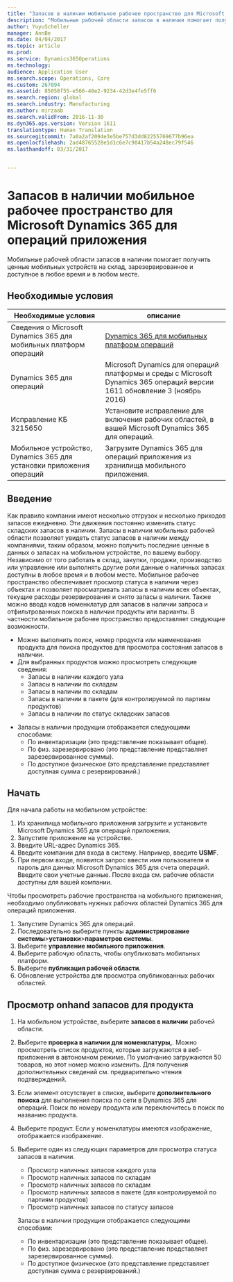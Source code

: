 ```yaml
---
title: "Запасов в наличии мобильное рабочее пространство для Microsoft Dynamics 365 для операций приложения"
description: "Мобильные рабочей области запасов в наличии помогает получить ценные мобильных устройств на склад, зарезервированное и доступное в любое время и в любом месте."
author: YuyuScheller
manager: AnnBe
ms.date: 04/04/2017
ms.topic: article
ms.prod: 
ms.service: Dynamics365Operations
ms.technology: 
audience: Application User
ms.search.scope: Operations, Core
ms.custom: 267094
ms.assetid: 85058f55-e566-40e2-9234-42d3e4fe5ff6
ms.search.region: global
ms.search.industry: Manufacturing
ms.author: mirzaab
ms.search.validFrom: 2016-11-30
ms.dyn365.ops.version: Version 1611
translationtype: Human Translation
ms.sourcegitcommit: 7a0a2af2094e3e5be757d3dd82255769677b96ea
ms.openlocfilehash: 2ad48765528e1d1c6e7c90417b54a248ec79f546
ms.lasthandoff: 03/31/2017


---
```


# <a name="inventory-on-hand-mobile-workspace-for-microsoft-dynamics-365-for-operations-app"></a>Запасов в наличии мобильное рабочее пространство для Microsoft Dynamics 365 для операций приложения

Мобильные рабочей области запасов в наличии помогает получить ценные мобильных устройств на склад, зарезервированное и доступное в любое время и в любом месте. 

<a name="prerequisites"></a>Необходимые условия
-------------

| Необходимые условия                                                         | описание                                                                                                                                        |
|----------------------------------------------------------------------|----------------------------------------------------------------------------------------------------------------------------------------------------|
| Сведения о Microsoft Dynamics 365 для мобильных платформ операций | [Dynamics 365 для мобильных платформ операций](/dynamics365/operations/dev-itpro/mobile-apps/mobile-platform)                                   |
| Dynamics 365 для операций                                          | Microsoft Dynamics для операций платформы и среды с Microsoft Dynamics 365 операций версии 1611 обновление 3 (ноябрь 2016) |
| Исправление КБ 3215650                                                    | Установите исправление для включения рабочих областей, в вашей Microsoft Dynamics 365 для операций.                                       |
| Мобильное устройство, Dynamics 365 для установки приложения операций | Загрузите Dynamics 365 для операций приложения из хранилища мобильного приложения.                                                                           |

## <a name="introduction"></a>Введение
Как правило компании имеют несколько отгрузок и несколько приходов запасов ежедневно. Эти движения постоянно изменить статус складских запасов в наличии. Запасы в наличии мобильных рабочей области позволяет увидеть статус запасов в наличии между компаниями, таким образом, можно получить последние ценные в данных о запасах на мобильном устройстве, по вашему выбору. Независимо от того работать в склад, закупки, продажи, производство или управление или выполнять другие роли данные о наличных запасах доступны в любое время и в любом месте. Мобильное рабочее пространство обеспечивает просмотр статуса в наличии через объектах и позволяет просматривать запасы в наличии всех объектах, текущие расходы резервирования и снято запасы в наличии. Также можно ввода кодов номенклатур для запасов в наличии запроса и отфильтрованных поиска в наличии продукты или варианты. В частности мобильное рабочее пространство предоставляет следующие возможности.

-   Можно выполнить поиск, номер продукта или наименования продукта для поиска продуктов для просмотра состояния запасов в наличии.
-   Для выбранных продуктов можно просмотреть следующие сведения:
    -   Запасы в наличии каждого узла
    -   Запасы в наличии по складам
    -   Запасы в наличии по складам
    -   Запасы в наличии в пакете (для контролируемой по партиям продуктов)
    -   Запасы в наличии по статус складских запасов

<!-- -->

-   Запасы в наличии продукции отображается следующими способами:
    -   По инвентаризации (это представление показывает общее).
    -   По физ. зарезервировано (это представление представляет зарезервированное суммы).
    -   По доступное физическое (это представление представляет доступная сумма с резервирований.)

## <a name="get-started"></a>Начать
Для начала работы на мобильном устройстве:

1.  Из хранилища мобильного приложения загрузите и установите Microsoft Dynamics 365 для операций приложения.
2.  Запустите приложение на устройстве.
3.  Введите URL-адрес Dynamics 365.
4.  Введите компании для входа в систему. Например, введите **USMF**.
5.  При первом входе, появится запрос ввести имя пользователя и пароль для данных Microsoft Dynamics 365 для счета операций. Введите свои учетные данные. После входа см. рабочие области доступны для вашей компании.

Чтобы просмотреть рабочие пространства на мобильного приложения, необходимо опубликовать нужных рабочих областей Dynamics 365 для операций приложения.

1.  Запустите Dynamics 365 для операций.
2.  Последовательно выберите пункты **администрирование системы**&gt;**установки**&gt;**параметров системы**.
3.  Выберите **управление мобильного приложения**.
4.  Выберите рабочую область, чтобы опубликовать мобильных платформ.
5.  Выберите **публикация рабочей области**.
6.  Обновление устройства для просмотра опубликованных рабочих областей.

## <a name="view-the-onhand-inventory-for-a-product"></a>Просмотр onhand запасов для продукта
1.  На мобильном устройстве, выберите **запасов в наличии** рабочей области.
2.  Выберите **проверка в наличии для номенклатуры,**. Можно просмотреть список продуктов, которые загружаются в веб-приложения в автономном режиме. По умолчанию загружаются 50 товаров, но этот номер можно изменить. Для получения дополнительных сведений см. предварительно чтения подтверждений.
3.  Если элемент отсутствует в списке, выберите **дополнительного поиска** для выполнения поиска по сети в Dynamics 365 для операций. Поиск по номеру продукта или переключитесь в поиск по названию продукта.
4.  Выберите продукт. Если у номенклатуры имеются изображение, отображается изображение.
5.  Выберите один из следующих параметров для просмотра статуса запасов в наличии.
    -   Просмотр наличных запасов каждого узла
    -   Просмотр наличных запасов по складам
    -   Просмотр наличных запасов по складам
    -   Просмотр наличных запасов в пакете (для контролируемой по партиям продуктов)
    -   Просмотр наличных запасов по статусу запасов

    Запасы в наличии продукции отображается следующими способами:
    -   По инвентаризации (это представление показывает общее).
    -   По физ. зарезервировано (это представление представляет зарезервированное суммы).
    -   По доступное физическое (это представление представляет доступная сумма с резервирований.)




